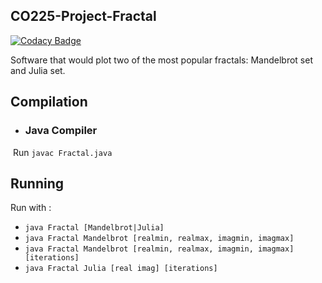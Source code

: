 ## CO225-Project-Fractal

[![Codacy Badge](https://api.codacy.com/project/badge/Grade/a95e684b144949d88aa8bd5565973f8d)](https://app.codacy.com/app/hisni/CO225-Project-Fractals?utm_source=github.com&utm_medium=referral&utm_content=hisni/CO225-Project-Fractals&utm_campaign=Badge_Grade_Dashboard)

  Software that would plot two of the most popular fractals: Mandelbrot set and Julia set.

## Compilation
- ### Java Compiler
  Run `javac Fractal.java`
  
## Running
  Run with :
  - `java Fractal [Mandelbrot|Julia]`
  - `java Fractal Mandelbrot [realmin, realmax, imagmin, imagmax]`
  - `java Fractal Mandelbrot [realmin, realmax, imagmin, imagmax] [iterations]`
  - `java Fractal Julia [real imag] [iterations]`
  